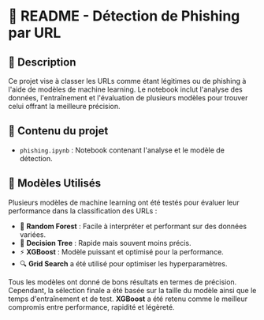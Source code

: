 # 🚀 README - Détection de Phishing par URL

## 📝 Description
Ce projet vise à classer les URLs comme étant légitimes ou de phishing à l'aide de modèles de machine learning. Le notebook inclut l'analyse des données, l'entraînement et l'évaluation de plusieurs modèles pour trouver celui offrant la meilleure précision.

## 📂 Contenu du projet
- `phishing.ipynb` : Notebook contenant l'analyse et le modèle de détection.

## 🤖 Modèles Utilisés
Plusieurs modèles de machine learning ont été testés pour évaluer leur performance dans la classification des URLs :
- 🌲 **Random Forest** : Facile à interpréter et performant sur des données variées.
- 🌳 **Decision Tree** : Rapide mais souvent moins précis.
- ⚡ **XGBoost** : Modèle puissant et optimisé pour la performance.
- 🔍 **Grid Search** a été utilisé pour optimiser les hyperparamètres.

Tous les modèles ont donné de bons résultats en termes de précision. Cependant, la sélection finale a été basée sur la taille du modèle ainsi que le temps d'entraînement et de test. **XGBoost** a été retenu comme le meilleur compromis entre performance, rapidité et légèreté.

